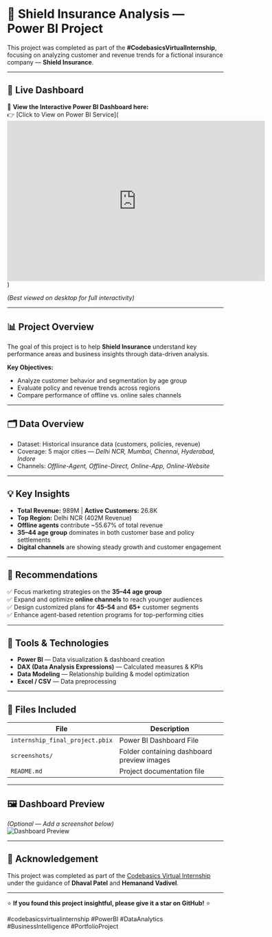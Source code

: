 # 🧠 Shield Insurance Analysis — Power BI Project

This project was completed as part of the **#CodebasicsVirtualInternship**, focusing on analyzing customer and revenue trends for a fictional insurance company — **Shield Insurance**.

---

## 🔗 Live Dashboard  
🎯 **View the Interactive Power BI Dashboard here:**  
👉 [Click to View on Power BI Service](<iframe title="shield_insurance_Dashboard" width="600" height="373.5" src="https://app.powerbi.com/view?r=eyJrIjoiODI1NDU3YzItNzIwOS00NGJhLWIyNTEtN2Y3NmM5YjM2YjBlIiwidCI6ImM2ZTU0OWIzLTVmNDUtNDAzMi1hYWU5LWQ0MjQ0ZGM1YjJjNCJ9" frameborder="0" allowFullScreen="true"></iframe>)  

*(Best viewed on desktop for full interactivity)*  

---

## 📊 Project Overview  
The goal of this project is to help **Shield Insurance** understand key performance areas and business insights through data-driven analysis.  

**Key Objectives:**  
- Analyze customer behavior and segmentation by age group  
- Evaluate policy and revenue trends across regions  
- Compare performance of offline vs. online sales channels  

---

## 🗂️ Data Overview  
- Dataset: Historical insurance data (customers, policies, revenue)  
- Coverage: 5 major cities — *Delhi NCR, Mumbai, Chennai, Hyderabad, Indore*  
- Channels: *Offline-Agent, Offline-Direct, Online-App, Online-Website*  

---

## 💡 Key Insights  
- **Total Revenue:** 989M | **Active Customers:** 26.8K  
- **Top Region:** Delhi NCR (402M Revenue)  
- **Offline agents** contribute ~55.67% of total revenue  
- **35–44 age group** dominates in both customer base and policy settlements  
- **Digital channels** are showing steady growth and customer engagement  

---

## 🧭 Recommendations  
✅ Focus marketing strategies on the **35–44 age group**  
✅ Expand and optimize **online channels** to reach younger audiences  
✅ Design customized plans for **45–54** and **65+** customer segments  
✅ Enhance agent-based retention programs for top-performing cities  

---

## 🧰 Tools & Technologies  
- **Power BI** — Data visualization & dashboard creation  
- **DAX (Data Analysis Expressions)** — Calculated measures & KPIs  
- **Data Modeling** — Relationship building & model optimization  
- **Excel / CSV** — Data preprocessing  

---

## 📁 Files Included  
| File | Description |
|------|--------------|
| `internship_final_project.pbix` | Power BI Dashboard File |
| `screenshots/` | Folder containing dashboard preview images |
| `README.md` | Project documentation file |

---

## 🖼️ Dashboard Preview  
*(Optional — Add a screenshot below)*  
![Dashboard Preview](Home.png)  

---

## 🙌 Acknowledgement  
This project was completed as part of the [Codebasics Virtual Internship](https://codebasics.io/)  
under the guidance of **Dhaval Patel** and **Hemanand Vadivel**.  

---

⭐ **If you found this project insightful, please give it a star on GitHub!** ⭐ 

#codebasicsvirtualinternship #PowerBI #DataAnalytics #BusinessIntelligence #PortfolioProject
